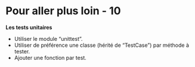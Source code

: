 <!-- .slide: -->

# Pour aller plus loin - 10

**Les tests unitaires**

* Utiliser le module “unittest”.
* Utiliser de préférence une classe (hérité de “TestCase”) par méthode à tester.
* Ajouter une fonction par test.
